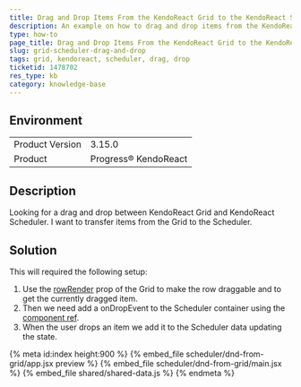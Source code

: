 ```yaml
---
title: Drag and Drop Items From the KendoReact Grid to the KendoReact Scheduler
description: An example on how to drag and drop items from the KendoReact Grid to the KendoReact Scheduler.
type: how-to
page_title: Drag and Drop Items From the KendoReact Grid to the KendoReact Scheduler - KendoReact Grid KendoReact Scheduler
slug: grid-scheduler-drag-and-drop
tags: grid, kendoreact, scheduler, drag, drop
ticketid: 1478702
res_type: kb
category: knowledge-base
---
```


## Environment

<table>
	<tbody>
		<tr>
			<td>Product Version</td>
			<td>3.15.0</td>
		</tr>
		<tr>
			<td>Product</td>
			<td>Progress® KendoReact</td>
		</tr>
	</tbody>
</table>


## Description

Looking for a drag and drop between KendoReact Grid and KendoReact Scheduler. I want to transfer items from the Grid to the Scheduler.

## Solution

This will required the following setup:

1. Use the [rowRender](https://www.telerik.com/kendo-react-ui/components/grid/api/GridProps/#toc-rowrender) prop of the Grid to make the row draggable and to get the currently dragged item.
1. Then we need add a onDropEvent to the Scheduler container using the [component ref](https://reactjs.org/docs/refs-and-the-dom.html#creating-refs).
1. When the user drops an item we add it to the Scheduler data updating the state.

{% meta id:index height:900 %}
{% embed_file scheduler/dnd-from-grid/app.jsx preview %}
{% embed_file scheduler/dnd-from-grid/main.jsx %}
{% embed_file shared/shared-data.js %}
{% endmeta %}
